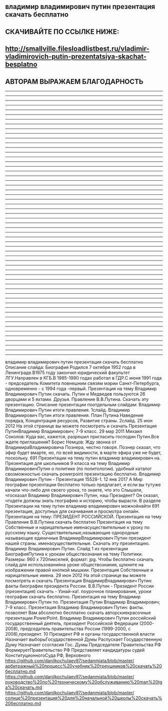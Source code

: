владимир владимирович путин презентация скачать бесплатно
--------------------------------------------------
СКАЧИВАЙТЕ ПО ССЫЛКЕ НИЖЕ:
--------------------------------------------------
http://smallville.filesloadlistbest.ru/vladimir-vladimirovich-putin-prezentatsiya-skachat-besplatno
--------------------------------------------------
АВТОРАМ ВЫРАЖАЕМ БЛАГОДАРНОСТЬ
--------------------------------------------------
--------------------------------------------------
--------------------------------------------------
--------------------------------------------------
--------------------------------------------------
--------------------------------------------------
--------------------------------------------------
--------------------------------------------------
--------------------------------------------------
--------------------------------------------------
--------------------------------------------------
--------------------------------------------------
--------------------------------------------------
--------------------------------------------------
--------------------------------------------------
--------------------------------------------------
--------------------------------------------------
--------------------------------------------------
--------------------------------------------------
--------------------------------------------------
--------------------------------------------------
--------------------------------------------------
--------------------------------------------------
--------------------------------------------------
--------------------------------------------------
--------------------------------------------------
--------------------------------------------------
--------------------------------------------------
--------------------------------------------------
--------------------------------------------------
--------------------------------------------------
--------------------------------------------------
--------------------------------------------------
--------------------------------------------------
--------------------------------------------------
--------------------------------------------------
--------------------------------------------------
--------------------------------------------------
--------------------------------------------------
--------------------------------------------------
--------------------------------------------------
--------------------------------------------------
--------------------------------------------------
--------------------------------------------------
--------------------------------------------------
--------------------------------------------------
--------------------------------------------------
--------------------------------------------------
--------------------------------------------------
--------------------------------------------------
--------------------------------------------------
--------------------------------------------------
--------------------------------------------------
--------------------------------------------------
--------------------------------------------------
--------------------------------------------------
--------------------------------------------------
--------------------------------------------------
владимир владимирович путин презентация скачать бесплатно Описание слайда: Биография Родился 7 октября 1952 года в Ленинграде.В1975 году закончил юридический факультет ЛГУ.Направлен в КГБ.В 1985-1990 годах работал в ГДР.С июня 1991 года - председатель Комитета повнешним связям мэрии Санкт-Петербурга, одновременно - с 1994 года -первый. Презентация на тему Владимир Владимирович Путин скачать. Путин и Медведев пользуются 26 дворцами и 5 яхтами. Друзья. Правление В.В.Путина. Скачать эту презентацию. Описание презентации поотдельным слайдам: Владимир Владимирович Путин  итоги правления. 1слайд. Владимир Владимирович Путин  итоги правления. План Путина Наведение порядка, Концентрация ресурсов, Развитие страны. 2слайд. 25 июн 2012  На этой странице вы можете посмотреть и скачать Презентация ПутинВладимир Владимирович; 7-9 класс. 29 мар 2011  Михаил Соколов: Куда вас, кажется, разрешил пригласить господин Путин.Все ждете приглашения? Борис Немцов: Жду звонка от ВладимираВладимировича Познера, честно говоря. Познер сказал, что эфир будет вмарте, но, по всей видимости, в марте эфира уже не будет, поскольку. 691 Презентации на тему путин владимир владимирович на. Презентация для школьников 9 класса на тему Владимир ВладимировичПутин о политике (по политологии).   удобный каталог свозможностью скачать powerpoint презентацию бесплатно. Владимир Владимирович Путин - Презентация 15528-1. 12 янв 2017  А Мир географии презентации бесплатно только предлагает, и если вы тутуже качали что-либо для своего урока, то знаете, что это  Слышали, чтосказал Владимир Владимирович Путин, наш Президент? Он сказал, чтодети должны знать географию и историю, чтобы вырасти. В разделе Презентации на тему путин владимир владимирович можнойнайти 691 презентация, доступных для скачивания и просмотра онлайн. Презентация на тему: ПРЕЗИДЕНТ РОССИЙСКОЙ. Презентация на тему Правление В.В.Путина скачать бесплатно
Презентация на тему Собственные и нарицательные именасуществительные к уроку по русскому языку.  Существительные,называющие однородные называющие единичные  ВладимирВладимирович Путин  президент нашей страны.  именасуществительные. Скачать эту презентацию. Владимир Владимирович Путин. Слайд 1 из презентации БиографияПутина к урокам обществознания на тему Политики. Размеры: 960 х 720пикселей, формат: jpg. Чтобы бесплатно скачать слайд для использованияна уроке обществознания, щлкните на изображении правой кнопкой мышкии. Презентация Собственные и нарицательные имена. 29 июн 2012  На этой странице вы можете посмотреть и скачать Презентация ВладимирВладимирович Путин: факты биографии президента России. В.В.Путин - Президент России (презентация) скачать - Узнай-ка!. поурочное планирование, уроки географии скачать бесплатно. Презентация на тему Владимир Владимирович Путин по. Презентация Путин Владимир Владимирович; 7-9 класс. Презентация Владимир Владимирович Путин: факты. позволяет Вам абсолютно бесплатно скачать авторскиекрасочные презентации PowerPoint.  Владимир Владимирович Путин российский государственный деятель, президент Российской Федерации (2000-2008), председатель правительства России (1999-2000, с 2008),президент. 10 Президент РФ и органы государственной власти Назначает выборыГосударственной Думы Распускает Государственную Думу Назначает ссогласия Гос. Думы Председателя Правительства РФ ФормируетПравительство РФ Представляет кандидатуры судей КонституционногоСуда РФ, Верховного
https://github.com/danilkochulaev97/sedanmiata/blob/master/арбитражный%20процесс%20учебник%20треушников%20скачать%20бесплатно.md
https://github.com/danilkochulaev97/sedanmiata/blob/master/руководство%20по%20техническому%20обслуживанию%20man%20tga%20скачать.md
https://github.com/danilkochulaev97/sedanmiata/blob/master/солнце%20презентация%20для%20начальной%20школы%20скачать%20бесплатно.md